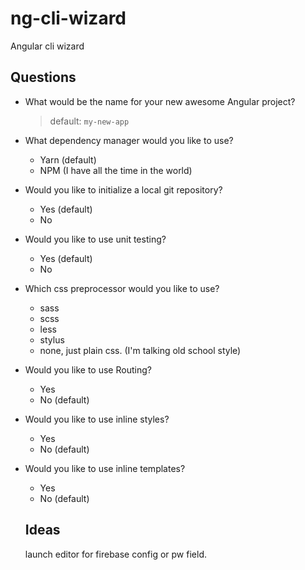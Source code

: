 # ng-cli-wizard
Angular cli wizard

## Questions
* What would be the name for your new awesome Angular project?
    > default: `my-new-app`
* What dependency manager would you like to use?
    * Yarn (default)
    * NPM (I have all the time in the world)
* Would you like to initialize a local git repository?
    * Yes (default)
    * No
* Would you like to use unit testing?
    * Yes (default)
    * No
* Which css preprocessor would you like to use?
    * sass
    * scss
    * less
    * stylus
    * none, just plain css. (I'm talking old school style)
* Would you like to use Routing?
    * Yes
    * No (default)
* Would you like to use inline styles?
    * Yes
    * No (default)
* Would you like to use inline templates?
    * Yes
    * No (default)
  
  
  ## Ideas
  launch editor for firebase config or pw field.